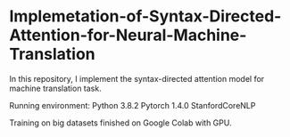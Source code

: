 # Implemetation-of-Syntax-Directed-Attention-for-Neural-Machine-Translation
In this repository, I implement the syntax-directed attention model for machine translation task.

Running environment: Python 3.8.2  Pytorch 1.4.0  StanfordCoreNLP  

Training on big datasets finished on Google Colab with GPU.
